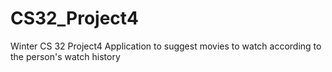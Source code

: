 # CS32_Project4
Winter CS 32 Project4
Application to suggest movies to watch according to the person's watch history
